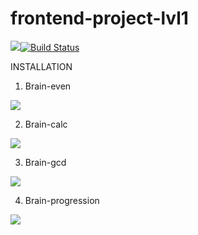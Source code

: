 # frontend-project-lvl1
<a href="https://codeclimate.com/github/ankoz2000/frontend-project-lvl1/maintainability"><img src="https://api.codeclimate.com/v1/badges/8019c68ea422f462d33d/maintainability" /></a>[![Build Status](https://travis-ci.org/ankoz2000/frontend-project-lvl1.svg?branch=master)](https://travis-ci.org/ankoz2000/frontend-project-lvl1)

INSTALLATION

1. Brain-even

<a href="https://asciinema.org/a/259995" target="_blank"><img src="https://asciinema.org/a/259995.svg" /></a>

2. Brain-calc

<a href="https://asciinema.org/a/259997" target="_blank"><img src="https://asciinema.org/a/259997.svg" /></a>

3. Brain-gcd

<a href="https://asciinema.org/a/260002" target="_blank"><img src="https://asciinema.org/a/260002.svg" /></a>

4. Brain-progression

<a href="https://asciinema.org/a/260214" target="_blank"><img src="https://asciinema.org/a/260214.svg" /></a>
